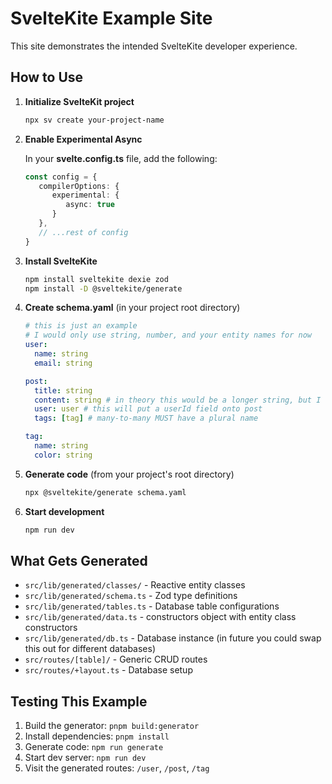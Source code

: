 # SvelteKite Example Site

This site demonstrates the intended SvelteKite developer experience.

## How to Use

1. **Initialize SvelteKit project**
   ```bash
   npx sv create your-project-name
   ```

2. **Enable Experimental Async**

   In your **svelte.config.ts** file, add the following:

   ```ts
   const config = {
      compilerOptions: {
         experimental: {
            async: true
         }
      },
      // ...rest of config
   }
   ````

3. **Install SvelteKite**
   ```bash
   npm install sveltekite dexie zod
   npm install -D @sveltekite/generate
   ```

4. **Create schema.yaml** (in your project root directory)
   ```yaml
   # this is just an example
   # I would only use string, number, and your entity names for now
   user:
     name: string
     email: string

   post:
     title: string
     content: string # in theory this would be a longer string, but I think they're the same
     user: user # this will put a userId field onto post
     tags: [tag] # many-to-many MUST have a plural name

   tag:
     name: string
     color: string
   ```

5. **Generate code** (from your project's root directory)
   ```bash
   npx @sveltekite/generate schema.yaml
   ```

6. **Start development**
   ```bash
   npm run dev
   ```

## What Gets Generated

- `src/lib/generated/classes/` - Reactive entity classes
- `src/lib/generated/schema.ts` - Zod type definitions
- `src/lib/generated/tables.ts` - Database table configurations
- `src/lib/generated/data.ts` - constructors object with entity class constructors
- `src/lib/generated/db.ts` - Database instance (in future you could swap this out for different databases)
- `src/routes/[table]/` - Generic CRUD routes
- `src/routes/+layout.ts` - Database setup

## Testing This Example

1. Build the generator: `pnpm build:generator`
2. Install dependencies: `pnpm install`
3. Generate code: `npm run generate`
4. Start dev server: `npm run dev`
5. Visit the generated routes: `/user`, `/post`, `/tag`
